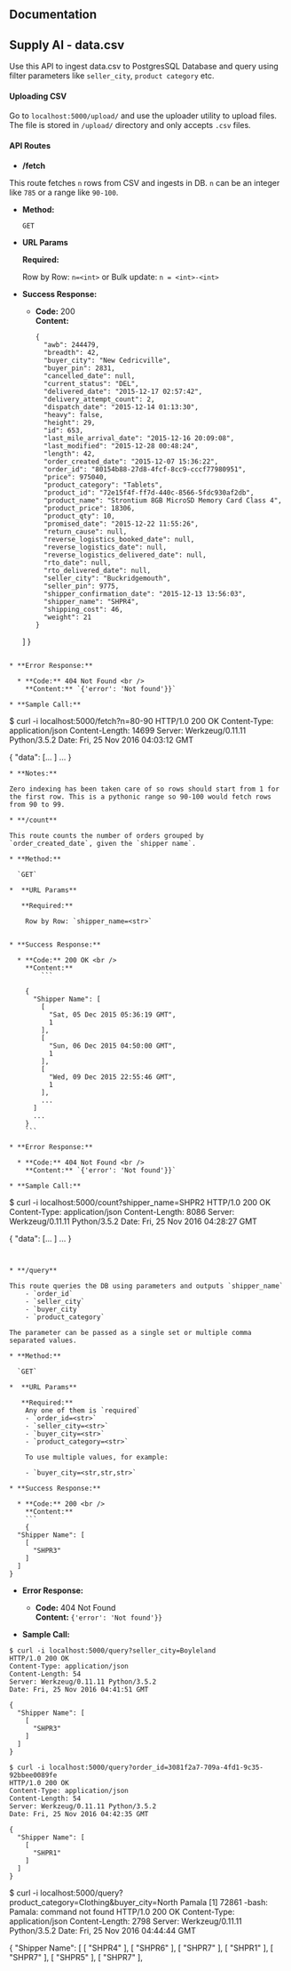 ## Documentation

**Supply AI  - data.csv**
----
  Use this API to ingest data.csv to PostgresSQL Database and query using filter parameters like `seller_city`,  `product category` etc. 

#### Uploading CSV

 Go to `localhost:5000/upload/` and use the uploader utility to upload files. The file is stored in `/upload/` directory and only accepts
 `.csv` files.

#### API Routes

* **/fetch**

This route fetches `n` rows from CSV and ingests in DB. `n` can be an integer like `785` or a range like `90-100`.

* **Method:**
  
  `GET` 
  
*  **URL Params**

   **Required:**
 
    Row by Row: `n=<int>`
    or 
   Bulk update: `n = <int>-<int>`


* **Success Response:**
  
  * **Code:** 200 <br />
    **Content:** 
    ```{"data": [
    {
      "awb": 244479,
      "breadth": 42,
      "buyer_city": "New Cedricville",
      "buyer_pin": 2831,
      "cancelled_date": null,
      "current_status": "DEL",
      "delivered_date": "2015-12-17 02:57:42",
      "delivery_attempt_count": 2,
      "dispatch_date": "2015-12-14 01:13:30",
      "heavy": false,
      "height": 29,
      "id": 653,
      "last_mile_arrival_date": "2015-12-16 20:09:08",
      "last_modified": "2015-12-28 00:48:24",
      "length": 42,
      "order_created_date": "2015-12-07 15:36:22",
      "order_id": "80154b88-27d8-4fcf-8cc9-cccf77980951",
      "price": 975040,
      "product_category": "Tablets",
      "product_id": "72e15f4f-ff7d-440c-8566-5fdc930af2db",
      "product_name": "Strontium 8GB MicroSD Memory Card Class 4",
      "product_price": 18306,
      "product_qty": 10,
      "promised_date": "2015-12-22 11:55:26",
      "return_cause": null,
      "reverse_logistics_booked_date": null,
      "reverse_logistics_date": null,
      "reverse_logistics_delivered_date": null,
      "rto_date": null,
      "rto_delivered_date": null,
      "seller_city": "Buckridgemouth",
      "seller_pin": 9775,
      "shipper_confirmation_date": "2015-12-13 13:56:03",
      "shipper_name": "SHPR4",
      "shipping_cost": 46,
      "weight": 21
    }
  ]
}
```
 
* **Error Response:**

  * **Code:** 404 Not Found <br />
    **Content:** `{'error': 'Not found'}}`

* **Sample Call:**
```
$ curl -i localhost:5000/fetch?n=80-90
HTTP/1.0 200 OK
Content-Type: application/json
Content-Length: 14699
Server: Werkzeug/0.11.11 Python/3.5.2
Date: Fri, 25 Nov 2016 04:03:12 GMT

{
  "data": [...
  ]
  ...
  }

```
* **Notes:**

Zero indexing has been taken care of so rows should start from 1 for the first row. This is a pythonic range so 90-100 would fetch rows from 90 to 99.

* **/count**

This route counts the number of orders grouped by `order_created_date`, given the `shipper name`.

* **Method:**
  
  `GET` 
  
*  **URL Params**

   **Required:**
 
    Row by Row: `shipper_name=<str>`


* **Success Response:**
  
  * **Code:** 200 OK <br />
    **Content:** 
        ```

    {
      "Shipper Name": [
        [
          "Sat, 05 Dec 2015 05:36:19 GMT",
          1
        ],
        [
          "Sun, 06 Dec 2015 04:50:00 GMT",
          1
        ],
        [
          "Wed, 09 Dec 2015 22:55:46 GMT",
          1
        ],
        ...
      ]
      ...
    }
    ```
 
* **Error Response:**

  * **Code:** 404 Not Found <br />
    **Content:** `{'error': 'Not found'}}`

* **Sample Call:**
```
$ curl -i localhost:5000/count?shipper_name=SHPR2
    HTTP/1.0 200 OK
    Content-Type: application/json
    Content-Length: 8086
    Server: Werkzeug/0.11.11 Python/3.5.2
    Date: Fri, 25 Nov 2016 04:28:27 GMT

{
  "data": [...
  ]
  ...
  }

```


* **/query**

This route queries the DB using parameters and outputs `shipper_name`
    - `order_id`
    - `seller_city` 
    - `buyer_city`
    - `product_category`

The parameter can be passed as a single set or multiple comma separated values. 

* **Method:**
  
  `GET` 
  
*  **URL Params**

   **Required:**
    Any one of them is `required`
    - `order_id=<str>`
    - `seller_city=<str>`
    - `buyer_city=<str>`
    - `product_category=<str>`

    To use multiple values, for example:

    - `buyer_city=<str,str,str>`

* **Success Response:**
  
  * **Code:** 200 <br />
    **Content:** 
    ```
    {
  "Shipper Name": [
    [
      "SHPR3"
    ]
  ]
}
```
 
* **Error Response:**

  * **Code:** 404 Not Found <br />
    **Content:** `{'error': 'Not found'}}`

* **Sample Call:**
```
$ curl -i localhost:5000/query?seller_city=Boyleland
HTTP/1.0 200 OK
Content-Type: application/json
Content-Length: 54
Server: Werkzeug/0.11.11 Python/3.5.2
Date: Fri, 25 Nov 2016 04:41:51 GMT

{
  "Shipper Name": [
    [
      "SHPR3"
    ]
  ]
}

```

```
$ curl -i localhost:5000/query?order_id=3081f2a7-709a-4fd1-9c35-92bbee0089fe
HTTP/1.0 200 OK
Content-Type: application/json
Content-Length: 54
Server: Werkzeug/0.11.11 Python/3.5.2
Date: Fri, 25 Nov 2016 04:42:35 GMT

{
  "Shipper Name": [
    [
      "SHPR1"
    ]
  ]
}

```

$ curl -i localhost:5000/query?product_category=Clothing&buyer_city=North Pamala
[1] 72861
-bash: Pamala: command not found
HTTP/1.0 200 OK
Content-Type: application/json
Content-Length: 2798
Server: Werkzeug/0.11.11 Python/3.5.2
Date: Fri, 25 Nov 2016 04:44:44 GMT

{
  "Shipper Name": [
    [
      "SHPR4"
    ],
    [
      "SHPR6"
    ],
    [
      "SHPR7"
    ],
    [
      "SHPR1"
    ],
    [
      "SHPR7"
    ],
    [
      "SHPR5"
    ],
    [
      "SHPR7"
    ],
```

